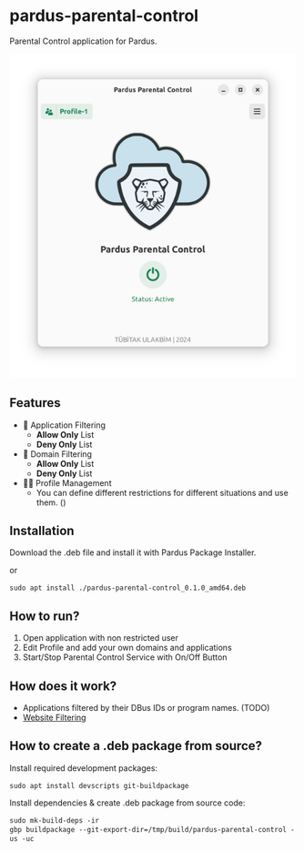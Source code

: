 # pardus-parental-control
Parental Control application for Pardus.

![screenshots/main-active.png](screenshots/main-active.png)

## Features
- 📑 Application Filtering
  - **Allow Only** List
  - **Deny Only** List
- 🔗 Domain Filtering
  - **Allow Only** List
  - **Deny Only** List
- 🧑‍🧒 Profile Management
  - You can define different restrictions for different situations and use them. ()
## Installation
Download the .deb file and install it with Pardus Package Installer.

or

```
sudo apt install ./pardus-parental-control_0.1.0_amd64.deb
```
## How to run?
1. Open application with non restricted user
2. Edit Profile and add your own domains and applications
3. Start/Stop Parental Control Service with On/Off Button

## How does it work?
- Applications filtered by their DBus IDs or program names. (TODO)
- [Website Filtering](doc/WebsiteFiltering.md)

## How to create a .deb package from source?
Install required development packages:
```
sudo apt install devscripts git-buildpackage
```
Install dependencies & create .deb package from source code:
```
sudo mk-build-deps -ir
gbp buildpackage --git-export-dir=/tmp/build/pardus-parental-control -us -uc
```
